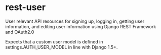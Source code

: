rest-user
=======================

User relevant API resources for signing up, logging in, getting user information, and editing user information using Django REST Framework and OAuth2.0

Expects that a custom user model is defined in settings.AUTH_USER_MODEL in line with Django 1.5+.